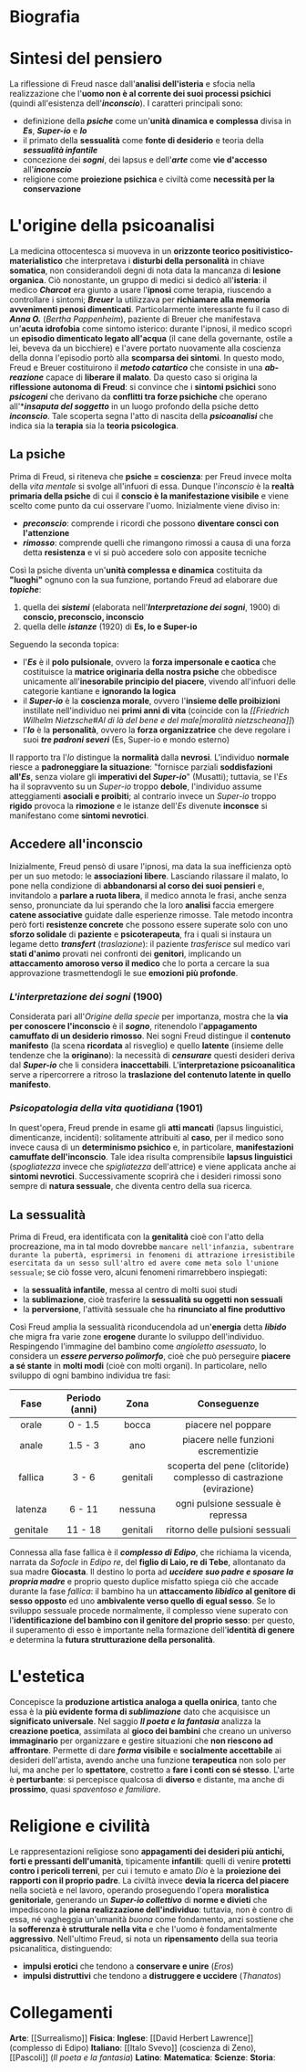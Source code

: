 # Biografia
# Sintesi del pensiero
La riflessione di Freud nasce dall'**analisi dell'isteria** e sfocia nella realizzazione che l'**uomo non è al corrente dei suoi processi psichici** (quindi all'esistenza dell'***inconscio***).
I caratteri principali sono:
- definizione della ***psiche*** come un'**unità dinamica e complessa** divisa in ***Es***, ***Super-io*** e ***Io***
- il primato della **sessualità** come **fonte di desiderio** e teoria della ***sessualità infantile***
- concezione dei ***sogni***, dei lapsus e dell'***arte*** come **vie d'accesso** all'***inconscio***
- religione come **proiezione psichica** e civiltà come **necessità per la conservazione**
# L'origine della psicoanalisi
La medicina ottocentesca si muoveva in un **orizzonte teorico positivistico-materialistico** che interpretava i **disturbi della personalità** in chiave **somatica**, non considerandoli degni di nota data la mancanza di **lesione organica**. Ciò nonostante, un gruppo di medici si dedicò all'**isteria**: il medico ***Charcot*** era giunto a usare l'**ipnosi** come terapia, riuscendo a controllare i sintomi; ***Breuer*** la utilizzava per **richiamare alla memoria avvenimenti penosi dimenticati**.
Particolarmente interessante fu il caso di ***Anna O.*** (*Bertha Pappenheim*), paziente di Breuer che manifestava un'**acuta idrofobia** come sintomo isterico: durante l'ipnosi, il medico scoprì un **episodio dimenticato legato all'acqua** (il cane della governante, ostile a lei, beveva da un bicchiere) e l'avere portato nuovamente alla coscienza della donna l'episodio portò alla **scomparsa dei sintomi**. In questo modo, Freud e Breuer costituirono il ***metodo catartico*** che consiste in una ***ab-reazione*** capace di **liberare il malato**.
Da questo caso si origina la **riflessione autonoma di Freud**: si convince che i **sintomi psichici** sono ***psicogeni*** che derivano da **conflitti tra forze psichiche** che operano all'****insaputa del soggetto*** in un luogo profondo della psiche detto ***inconscio***. Tale scoperta segna l'atto di nascita della ***psicoanalisi*** che indica sia la **terapia** sia la **teoria psicologica**.
## La psiche
Prima di Freud, si riteneva che **psiche = coscienza**: per Freud invece molta della *vita mentale* si svolge all'infuori di essa. Dunque l'*inconscio* è la **realtà primaria della psiche** di cui il **conscio è la manifestazione visibile** e viene scelto come punto da cui osservare l'uomo. Inizialmente viene diviso in:
- ***preconscio***: comprende i ricordi che possono **diventare consci con l'attenzione**
- ***rimosso***: comprende quelli che rimangono rimossi a causa di una forza detta **resistenza** e vi si può accedere solo con apposite tecniche

Così la psiche diventa un'**unità complessa e dinamica** costituita da **"luoghi"** ognuno con la sua funzione, portando Freud ad elaborare due ***topiche***:
1) quella dei ***sistemi*** (elaborata nell'***Interpretazione dei sogni***, 1900) di **conscio, preconscio, inconscio**
2) quella delle ***istanze*** (1920) di **Es, Io e Super-io**

Seguendo la seconda topica:
- l'***Es*** è il **polo pulsionale**, ovvero la **forza impersonale e caotica** che costituisce la **matrice originaria della nostra psiche** che obbedisce unicamente all'**inesorabile principio del piacere**, vivendo all'infuori delle categorie kantiane e **ignorando la logica**
- il ***Super-io*** è la **coscienza morale**, ovvero l'**insieme delle proibizioni** instillate nell'individuo nei **primi anni di vita** (coincide con la *[[Friedrich Wilhelm Nietzsche#*Al di là del bene e del male*|moralità nietzscheana]]*)
- l'***Io*** è la **personalità**, ovvero la **forza organizzatrice** che deve regolare i suoi ***tre padroni severi*** (Es, Super-io e mondo esterno)

Il rapporto tra l'*Io* distingue la **normalità** dalla **nevrosi**. L'individuo **normale** riesce a **padroneggiare la situazione**: "fornisce parziali **soddisfazioni all'*Es***, senza violare gli **imperativi del *Super-io***" (Musatti); tuttavia, se l'*Es* ha il sopravvento su un *Super-io* troppo **debole**, l'individuo assume atteggiamenti **asociali e proibiti**; al contrario invece un *Super-io* troppo **rigido** provoca la **rimozione** e le istanze dell'*Es* divenute **inconsce** si manifestano come **sintomi nevrotici**.
## Accedere all'inconscio
Inizialmente, Freud pensò di usare l'ipnosi, ma data la sua inefficienza optò per un suo metodo: le **associazioni libere**. Lasciando rilassare il malato, lo pone nella condizione di **abbandonarsi al corso dei suoi pensieri** e, invitandolo a **parlare a ruota libera**, il medico annota le frasi, anche senza senso, pronunciate da lui sperando che la loro **analisi** faccia emergere **catene associative** guidate dalle esperienze rimosse. Tale metodo incontra però forti **resistenze concrete** che possono essere superate solo con uno **sforzo solidale** di **paziente** e **psicoterapeuta**, fra i quali si instaura un legame detto ***transfert*** (*traslazione*): il paziente *trasferisce* sul medico vari **stati d'animo** provati nei confronti dei **genitori**, implicando un **attaccamento amoroso verso il medico** che lo porta a cercare la sua approvazione trasmettendogli le sue **emozioni più profonde**.
### *L'interpretazione dei sogni* (**1900**)
Considerata pari all'*Origine della specie* per importanza, mostra che la **via per conoscere l'inconscio** è il ***sogno***, ritenendolo l'**appagamento camuffato di un desiderio rimosso**. Nei sogni Freud distingue il **contenuto manifesto** (la scena **ricordata** al risveglio) e quello **latente** (insieme delle tendenze che la **originano**): la necessità di ***censurare*** questi desideri deriva dal ***Super-io*** che li considera **inaccettabili**. L'**interpretazione psicoanalitica** serve a ripercorrere a ritroso la **traslazione del contenuto latente in quello manifesto**.
### *Psicopatologia della vita quotidiana* (1901)
In quest'opera, Freud prende in esame gli **atti mancati** (lapsus linguistici, dimenticanze, incidenti): solitamente attribuiti al **caso**, per il medico sono invece causa di un **determinismo psichico** e, in particolare, **manifestazioni camuffate dell'inconscio**. Tale idea risulta comprensibile **lapsus linguistici** (*spogliatezza* invece che *spigliatezza* dell'attrice) e viene applicata anche ai **sintomi nevrotici**. Successivamente scoprirà che i desideri rimossi sono sempre di **natura sessuale**, che diventa centro della sua ricerca.
## La sessualità
Prima di Freud, era identificata con la **genitalità** cioè con l'atto della procreazione, ma in tal modo dovrebbe `mancare nell'infanzia, subentrare durante la pubertà, esprimersi in fenomeni di attrazione irresistibile esercitata da un sesso sull'altro ed avere come meta solo l'unione sessuale`; se ciò fosse vero, alcuni fenomeni rimarrebbero inspiegati:
- la **sessualità infantile**, messa al centro di molti suoi studi
- la **sublimazione**, cioè trasferire la **sessualità su oggetti non sessuali**
- la **perversione**, l'attività sessuale che ha **rinunciato al fine produttivo**

Così Freud amplia la sessualità riconducendola ad un'**energia** detta ***libido*** che migra fra varie zone **erogene** durante lo sviluppo dell'individuo.
Respingendo l'immagine del bambino come *angioletto asessuato*, lo considera un ***essere perverso polimorfo***, cioè che può perseguire **piacere a sé stante** in **molti modi** (cioè con molti organi). In particolare, nello sviluppo di ogni bambino individua tre fasi:

|   Fase   | Periodo (anni) |   Zona   |                                Conseguenze                                 |
| :------: | :------------: | :------: | :------------------------------------------------------------------------: |
|  orale   |    0 - 1.5     |  bocca   |                            piacere nel poppare                             |
|  anale   |    1.5 - 3     |   ano    |                    piacere nelle funzioni escrementizie                    |
| fallica  |     3 - 6      | genitali | scoperta del pene (clitoride)<br>complesso di castrazione (evirazione)<br> |
| latenza  |     6 - 11     | nessuna  |                     ogni pulsione sessuale è repressa                      |
| genitale |    11 - 18     | genitali |                      ritorno delle pulsioni sessuali                       |
Connessa alla fase fallica è il ***complesso di Edipo***, che richiama la vicenda, narrata da *Sofocle* in *Edipo re*, del **figlio di Laio, re di Tebe**, allontanato da sua madre **Giocasta**. Il destino lo porta ad ***uccidere suo padre e sposare la propria madre*** e proprio questo duplice misfatto spiega ciò che accade durante la fase *fallica*: il bambino ha un **attaccamento *libidico* al genitore di sesso opposto** ed uno **ambivalente verso quello di egual sesso**. Se lo sviluppo sessuale procede normalmente, il complesso viene superato con l'**identificazione del bambino con il genitore del proprio sesso**: per questo, il superamento di esso è importante nella formazione dell'**identità di genere** e determina la **futura strutturazione della personalità**.
# L'estetica
Concepisce la **produzione artistica analoga a quella onirica**, tanto che essa è la **più evidente forma di *sublimazione*** dato che acquisisce un **significato universale**. Nel saggio ***Il poeta e la fantasia*** analizza la **creazione poetica**, assimilata al **gioco dei bambini** che creano un universo **immaginario** per organizzare e gestire situazioni che **non riescono ad affrontare**. Permette di dare ***forma* visibile** e **socialmente accettabile** ai desideri dell'artista, avendo anche una funzione **terapeutica** non solo per lui, ma anche per lo **spettatore**, costretto a **fare i conti con sé stesso**. L'arte è **perturbante**: si percepisce qualcosa di **diverso** e distante, ma anche di **prossimo**, quasi *spaventoso e familiare*.
# Religione e civilità
Le rappresentazioni religiose sono **appagamenti dei desideri più antichi, forti e pressanti dell'umanità**, tipicamente **infantili**: quelli di venire **protetti contro i pericoli terreni**, per cui i temuto e amato *Dio* è la **proiezione dei rapporti con il proprio padre**.
La civiltà invece **devia la ricerca del piacere** nella società e nel lavoro, operando proseguendo l'opera **moralistica genitoriale**, generando un ***Super-io collettivo*** di **norme e divieti** che impediscono la **piena realizzazione dell'individuo**: tuttavia, non è contro di essa, né vagheggia un'umanità *buona* come fondamento, anzi sostiene che la **sofferenza è strutturale nella vita** e che l'uomo è fondamentalmente **aggressivo**. Nell'ultimo Freud, si nota un **ripensamento** della sua teoria psicanalitica, distinguendo:
- **impulsi erotici** che tendono a **conservare e unire** (*Eros*)
- **impulsi distruttivi** che tendono a **distruggere e uccidere** (*Thanatos*)
# Collegamenti
**Arte**: [[Surrealismo]]
**Fisica**: 
**Inglese**: [[David Herbert Lawrence]] (complesso di Edipo)
**Italiano**: [[Italo Svevo]] (coscienza di Zeno), [[Pascoli]] (*Il poeta e la fantasia*)
**Latino**:
**Matematica**:
**Scienze**:
**Storia**: 
